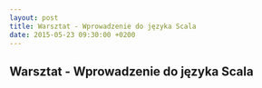 ```yaml
---
layout: post
title: Warsztat - Wprowadzenie do języka Scala
date: 2015-05-23 09:30:00 +0200
---
```

Warsztat - Wprowadzenie do języka Scala
-----------------
